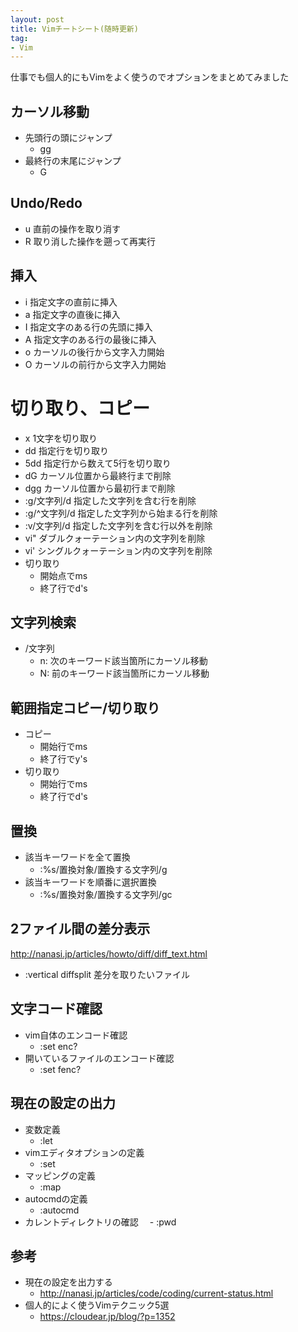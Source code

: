 ```yaml
---
layout: post
title: Vimチートシート(随時更新)
tag:
- Vim
---
```

仕事でも個人的にもVimをよく使うのでオプションをまとめてみました
<!-- more -->

## カーソル移動
- 先頭行の頭にジャンプ
  - gg
- 最終行の末尾にジャンプ
  - G

## Undo/Redo
- u  直前の操作を取り消す
- R  取り消した操作を遡って再実行

## 挿入
- i  指定文字の直前に挿入
- a  指定文字の直後に挿入
- I  指定文字のある行の先頭に挿入
- A  指定文字のある行の最後に挿入
- o  カーソルの後行から文字入力開始
- O  カーソルの前行から文字入力開始

# 切り取り、コピー
- x   1文字を切り取り
- dd 	指定行を切り取り
- 5dd	指定行から数えて5行を切り取り
- dG  カーソル位置から最終行まで削除
- dgg カーソル位置から最初行まで削除
- :g/文字列/d 指定した文字列を含む行を削除
- :g/^文字列/d 指定した文字列から始まる行を削除
- :v/文字列/d 指定した文字列を含む行以外を削除
- vi"  ダブルクォーテーション内の文字列を削除
- vi'  シングルクォーテーション内の文字列を削除
- 切り取り
  - 開始点でms
  - 終了行でd's

## 文字列検索
- /文字列
  - n: 次のキーワード該当箇所にカーソル移動
  - N: 前のキーワード該当箇所にカーソル移動

## 範囲指定コピー/切り取り
- コピー
  - 開始行でms
  - 終了行でy's
- 切り取り
  - 開始行でms
  - 終了行でd's

## 置換
- 該当キーワードを全て置換
  - :%s/置換対象/置換する文字列/g
- 該当キーワードを順番に選択置換
  - :%s/置換対象/置換する文字列/gc

## 2ファイル間の差分表示
http://nanasi.jp/articles/howto/diff/diff_text.html
- :vertical diffsplit 差分を取りたいファイル

## 文字コード確認
- vim自体のエンコード確認
  - :set enc?
- 開いているファイルのエンコード確認
  - :set fenc?

## 現在の設定の出力
- 変数定義
  - :let
- vimエディタオプションの定義
  - :set
- マッピングの定義
  - :map
- autocmdの定義
  - :autocmd
- カレントディレクトリの確認
　- :pwd


## 参考
- 現在の設定を出力する
  - http://nanasi.jp/articles/code/coding/current-status.html
- 個人的によく使うVimテクニック5選
  - https://cloudear.jp/blog/?p=1352
